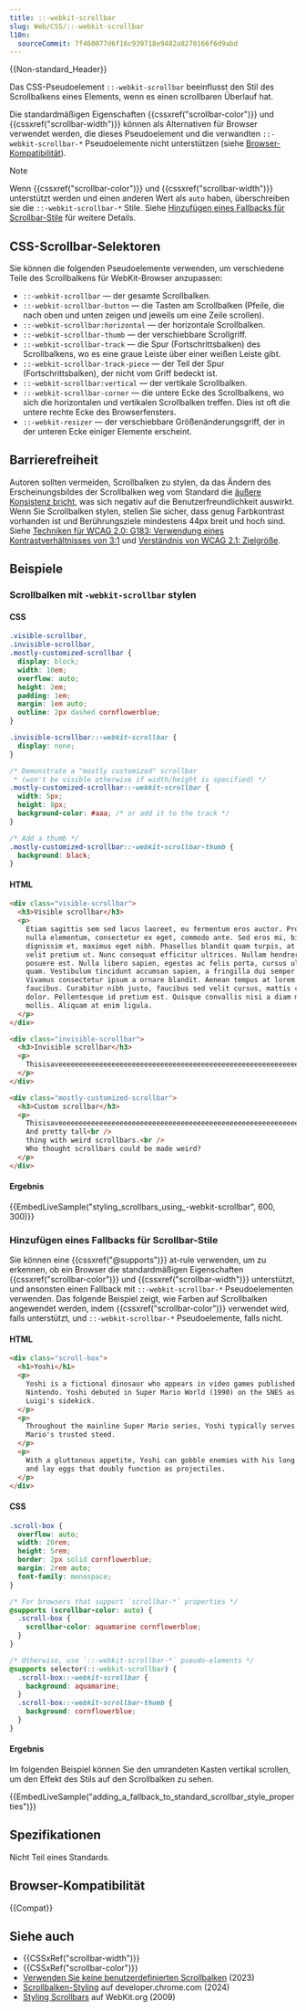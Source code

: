 ```yaml
---
title: ::-webkit-scrollbar
slug: Web/CSS/::-webkit-scrollbar
l10n:
  sourceCommit: 7f460077d6f16c939718e9482a8270166f6d9abd
---
```


{{Non-standard_Header}}

Das CSS-Pseudoelement `::-webkit-scrollbar` beeinflusst den Stil des Scrollbalkens eines Elements, wenn es einen scrollbaren Überlauf hat.

Die standardmäßigen Eigenschaften {{cssxref("scrollbar-color")}} und {{cssxref("scrollbar-width")}} können als Alternativen für Browser verwendet werden, die dieses Pseudoelement und die verwandten `::-webkit-scrollbar-*` Pseudoelemente nicht unterstützen (siehe [Browser-Kompatibilität](#browser-kompatibilität)).

> [!NOTE]
> Wenn {{cssxref("scrollbar-color")}} und {{cssxref("scrollbar-width")}} unterstützt werden und einen anderen Wert als `auto` haben, überschreiben sie die `::-webkit-scrollbar-*` Stile.
> Siehe [Hinzufügen eines Fallbacks für Scrollbar-Stile](#hinzufügen_eines_fallbacks_für_scrollbar-stile) für weitere Details.

## CSS-Scrollbar-Selektoren

Sie können die folgenden Pseudoelemente verwenden, um verschiedene Teile des Scrollbalkens für WebKit-Browser anzupassen:

- `::-webkit-scrollbar` — der gesamte Scrollbalken.
- `::-webkit-scrollbar-button` — die Tasten am Scrollbalken (Pfeile, die nach oben und unten zeigen und jeweils um eine Zeile scrollen).
- `::-webkit-scrollbar:horizontal` — der horizontale Scrollbalken.
- `::-webkit-scrollbar-thumb` — der verschiebbare Scrollgriff.
- `::-webkit-scrollbar-track` — die Spur (Fortschrittsbalken) des Scrollbalkens, wo es eine graue Leiste über einer weißen Leiste gibt.
- `::-webkit-scrollbar-track-piece` — der Teil der Spur (Fortschrittsbalken), der nicht vom Griff bedeckt ist.
- `::-webkit-scrollbar:vertical` — der vertikale Scrollbalken.
- `::-webkit-scrollbar-corner` — die untere Ecke des Scrollbalkens, wo sich die horizontalen und vertikalen Scrollbalken treffen. Dies ist oft die untere rechte Ecke des Browserfensters.
- `::-webkit-resizer` — der verschiebbare Größenänderungsgriff, der in der unteren Ecke einiger Elemente erscheint.

## Barrierefreiheit

Autoren sollten vermeiden, Scrollbalken zu stylen, da das Ändern des Erscheinungsbildes der Scrollbalken weg vom Standard die [äußere Konsistenz bricht](https://inclusivedesignprinciples.info/#be-consistent), was sich negativ auf die Benutzerfreundlichkeit auswirkt. Wenn Sie Scrollbalken stylen, stellen Sie sicher, dass genug Farbkontrast vorhanden ist und Berührungsziele mindestens 44px breit und hoch sind. Siehe [Techniken für WCAG 2.0: G183: Verwendung eines Kontrastverhältnisses von 3:1](https://www.w3.org/TR/WCAG20-TECHS/G183.html) und [Verständnis von WCAG 2.1: Zielgröße](https://www.w3.org/WAI/WCAG21/Understanding/target-size.html).

## Beispiele

### Scrollbalken mit `-webkit-scrollbar` stylen

#### CSS

```css
.visible-scrollbar,
.invisible-scrollbar,
.mostly-customized-scrollbar {
  display: block;
  width: 10em;
  overflow: auto;
  height: 2em;
  padding: 1em;
  margin: 1em auto;
  outline: 2px dashed cornflowerblue;
}

.invisible-scrollbar::-webkit-scrollbar {
  display: none;
}

/* Demonstrate a "mostly customized" scrollbar
 * (won't be visible otherwise if width/height is specified) */
.mostly-customized-scrollbar::-webkit-scrollbar {
  width: 5px;
  height: 8px;
  background-color: #aaa; /* or add it to the track */
}

/* Add a thumb */
.mostly-customized-scrollbar::-webkit-scrollbar-thumb {
  background: black;
}
```

#### HTML

```html
<div class="visible-scrollbar">
  <h3>Visible scrollbar</h3>
  <p>
    Etiam sagittis sem sed lacus laoreet, eu fermentum eros auctor. Proin at
    nulla elementum, consectetur ex eget, commodo ante. Sed eros mi, bibendum ut
    dignissim et, maximus eget nibh. Phasellus blandit quam turpis, at mollis
    velit pretium ut. Nunc consequat efficitur ultrices. Nullam hendrerit
    posuere est. Nulla libero sapien, egestas ac felis porta, cursus ultricies
    quam. Vestibulum tincidunt accumsan sapien, a fringilla dui semper in.
    Vivamus consectetur ipsum a ornare blandit. Aenean tempus at lorem sit amet
    faucibus. Curabitur nibh justo, faucibus sed velit cursus, mattis cursus
    dolor. Pellentesque id pretium est. Quisque convallis nisi a diam malesuada
    mollis. Aliquam at enim ligula.
  </p>
</div>

<div class="invisible-scrollbar">
  <h3>Invisible scrollbar</h3>
  <p>
    Thisisaveeeeeeeeeeeeeeeeeeeeeeeeeeeeeeeeeeeeeeeeeeeeeeeeeeeeeeeeeeeeeeeeeeerylongword
  </p>
</div>

<div class="mostly-customized-scrollbar">
  <h3>Custom scrollbar</h3>
  <p>
    Thisisaveeeeeeeeeeeeeeeeeeeeeeeeeeeeeeeeeeeeeeeeeeeeeeeeeeeeeeeeeeeeeeeeeeerylongword<br />
    And pretty tall<br />
    thing with weird scrollbars.<br />
    Who thought scrollbars could be made weird?
  </p>
</div>
```

#### Ergebnis

{{EmbedLiveSample("styling_scrollbars_using_-webkit-scrollbar", 600, 300)}}

### Hinzufügen eines Fallbacks für Scrollbar-Stile

Sie können eine {{cssxref("@supports")}} at-rule verwenden, um zu erkennen, ob ein Browser die standardmäßigen Eigenschaften {{cssxref("scrollbar-color")}} und {{cssxref("scrollbar-width")}} unterstützt, und ansonsten einen Fallback mit `::-webkit-scrollbar-*` Pseudoelementen verwenden.
Das folgende Beispiel zeigt, wie Farben auf Scrollbalken angewendet werden, indem {{cssxref("scrollbar-color")}} verwendet wird, falls unterstützt, und `::-webkit-scrollbar-*` Pseudoelemente, falls nicht.

#### HTML

```html
<div class="scroll-box">
  <h1>Yoshi</h1>
  <p>
    Yoshi is a fictional dinosaur who appears in video games published by
    Nintendo. Yoshi debuted in Super Mario World (1990) on the SNES as Mario and
    Luigi's sidekick.
  </p>
  <p>
    Throughout the mainline Super Mario series, Yoshi typically serves as
    Mario's trusted steed.
  </p>
  <p>
    With a gluttonous appetite, Yoshi can gobble enemies with his long tongue,
    and lay eggs that doubly function as projectiles.
  </p>
</div>
```

#### CSS

```css hidden
.scroll-box {
  overflow: auto;
  width: 20rem;
  height: 5rem;
  border: 2px solid cornflowerblue;
  margin: 2rem auto;
  font-family: monospace;
}
```

```css
/* For browsers that support `scrollbar-*` properties */
@supports (scrollbar-color: auto) {
  .scroll-box {
    scrollbar-color: aquamarine cornflowerblue;
  }
}

/* Otherwise, use `::-webkit-scrollbar-*` pseudo-elements */
@supports selector(::-webkit-scrollbar) {
  .scroll-box::-webkit-scrollbar {
    background: aquamarine;
  }
  .scroll-box::-webkit-scrollbar-thumb {
    background: cornflowerblue;
  }
}
```

#### Ergebnis

Im folgenden Beispiel können Sie den umrandeten Kasten vertikal scrollen, um den Effekt des Stils auf den Scrollbalken zu sehen.

{{EmbedLiveSample("adding_a_fallback_to_standard_scrollbar_style_properties")}}

## Spezifikationen

Nicht Teil eines Standards.

## Browser-Kompatibilität

{{Compat}}

## Siehe auch

- {{CSSxRef("scrollbar-width")}}
- {{CSSxRef("scrollbar-color")}}
- [Verwenden Sie keine benutzerdefinierten Scrollbalken](https://ericwbailey.website/published/dont-use-custom-css-scrollbars/) (2023)
- [Scrollbalken-Styling](https://developer.chrome.com/docs/css-ui/scrollbar-styling) auf developer.chrome.com (2024)
- [Styling Scrollbars](https://webkit.org/blog/363/styling-scrollbars/) auf WebKit.org (2009)

